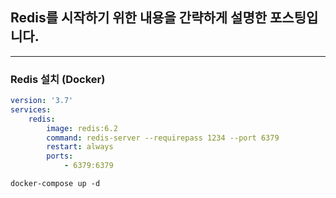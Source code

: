 ## Redis를 시작하기 위한 내용을 간략하게 설명한 포스팅입니다.
---

### Redis 설치 (Docker)

```yml
version: '3.7'
services:
    redis:
        image: redis:6.2
        command: redis-server --requirepass 1234 --port 6379
        restart: always
        ports:
            - 6379:6379
```
`docker-compose up -d`
